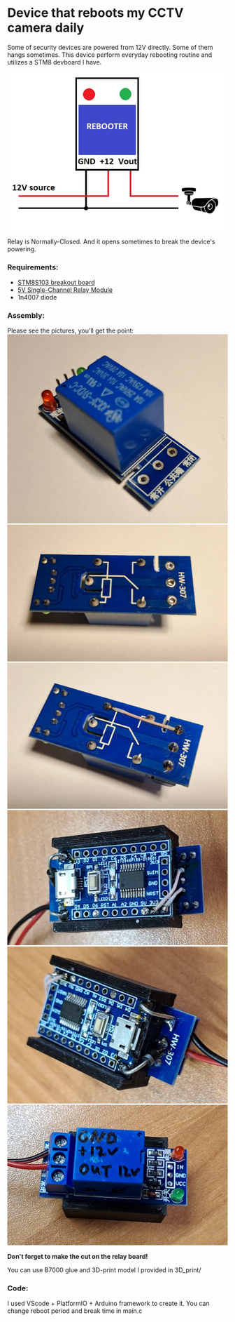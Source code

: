 # Device that reboots my CCTV camera daily

Some of security devices are powered from 12V directly. Some of them hangs sometimes. This device perform everyday rebooting routine and utilizes a STM8 devboard I have.

![pic0](https://github.com/kirill-ma/12V_rebooter/blob/main/Pictures/0.jpg)

Relay is Normally-Closed. And it opens sometimes to break the device's powering.  

### Requirements:
- [STM8S103 breakout board](https://tenbaht.github.io/sduino/hardware/stm8blue/)
- [5V Single-Channel Relay Module](https://components101.com/switches/5v-single-channel-relay-module-pinout-features-applications-working-datasheet)
- 1n4007 diode

### Assembly:
Please see the pictures, you'll get the point:
![pic1](https://github.com/kirill-ma/12V_rebooter/blob/main/Pictures/1.jpg)
![pic2](https://github.com/kirill-ma/12V_rebooter/blob/main/Pictures/2.jpg)
![pic3](https://github.com/kirill-ma/12V_rebooter/blob/main/Pictures/3.jpg)
![pic4](https://github.com/kirill-ma/12V_rebooter/blob/main/Pictures/4.jpg)
![pic5](https://github.com/kirill-ma/12V_rebooter/blob/main/Pictures/5.jpg)
![pic6](https://github.com/kirill-ma/12V_rebooter/blob/main/Pictures/6.jpg)

**Don't forget to make the cut on the relay board!**

You can use B7000 glue and 3D-print model I provided in 3D_print/

### Code:
I used VScode + PlatformIO + Arduino framework to create it.
You can change reboot period and break time in main.c
